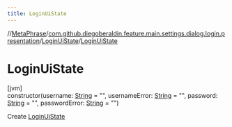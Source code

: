 ```yaml
---
title: LoginUiState
---
```

//[MetaPhrase](../../../index.html)/[com.github.diegoberaldin.feature.main.settings.dialog.login.presentation](../index.html)/[LoginUiState](index.html)/[LoginUiState](-login-ui-state.html)



# LoginUiState



[jvm]\
constructor(username: [String](https://kotlinlang.org/api/latest/jvm/stdlib/kotlin/-string/index.html) = &quot;&quot;, usernameError: [String](https://kotlinlang.org/api/latest/jvm/stdlib/kotlin/-string/index.html) = &quot;&quot;, password: [String](https://kotlinlang.org/api/latest/jvm/stdlib/kotlin/-string/index.html) = &quot;&quot;, passwordError: [String](https://kotlinlang.org/api/latest/jvm/stdlib/kotlin/-string/index.html) = &quot;&quot;)



Create [LoginUiState](index.html)




